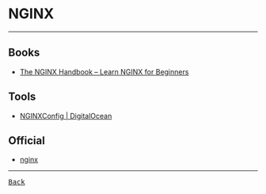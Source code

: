 # NGINX

---

## Books

- [The NGINX Handbook – Learn NGINX for Beginners](https://www.freecodecamp.org/news/the-nginx-handbook/)

## Tools

- [NGINXConfig | DigitalOcean](https://www.digitalocean.com/community/tools/nginx)

## Official

- [nginx](https://nginx.org/en/)

---

[<kbd> Back </kbd>](./../readme.md)
